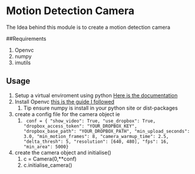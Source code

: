 # Motion Detection Camera

The Idea behind this module is to create a motion detection camera

##Requirements

1. Openvc
1. numpy
1. imutils


## Usage
1. Setup a virtual enviroment using python [Here is the documentation](http://virtualenvwrapper.readthedocs.io/en/latest/install.html)
1. Install Openvc [this is the guide I followed](https://www.learnopencv.com/install-opencv3-on-ubuntu)
   1. Tip ensure numpy is install in your python site or dist-packages
1. create a config file for the camera object ie
   1. ` 
   conf = {
    "show_video": True,
    "use_dropbox": True,
    "dropbox_access_token": "YOUR_DROPBOX_KEY",
    "dropbox_base_path": "YOUR_DROPBOX_PATH",
    "min_upload_seconds": 3.0,
    "min_motion_frames": 8,
    "camera_warmup_time": 2.5,
    "delta_thresh": 5,
    "resolution": [640, 480],
    "fps": 16,
    "min_area": 5000} 
    `
1. create the camera object and initialise()
   1. c = Camera(0,**conf)
   1. c.initialise_camera()
   

